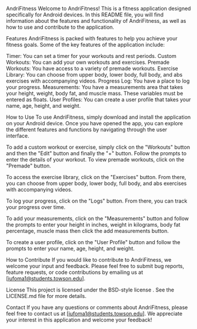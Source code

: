 
AndriFitness
Welcome to AndriFitness! This is a fitness application designed specifically for Android devices. In this README file, you will find information about the features and functionality of AndriFitness, as well as how to use and contribute to the application.

Features
AndriFitness is packed with features to help you achieve your fitness goals. Some of the key features of the application include:

Timer: You can set a timer for your workouts and rest periods.
Custom Workouts: You can add your own workouts and exercises.
Premade Workouts: You have access to a variety of premade workouts.
Exercise Library: You can choose from upper body, lower body, full body, and abs exercises with accompanying videos.
Progress Log: You have a place to log your progress.
Measurements: You have a measurements area that takes your height, weight, body fat, and muscle mass. These variables must be entered as floats.
User Profiles: You can create a user profile that takes your name, age, height, and weight.

How to Use
To use AndriFitness, simply download and install the application on your Android device. Once you have opened the app, you can explore the different features and functions by navigating through the user interface.

To add a custom workout or exercise, simply click on the "Workouts" button and then the "Edit" button and finally the "+" button. Follow the prompts to enter the details of your workout. To view premade workouts, click on the "Premade" button.

To access the exercise library, click on the "Exercises" button. From there, you can choose from upper body, lower body, full body, and abs exercises with accompanying videos.

To log your progress, click on the "Logs" button. From there, you can track your progress over time.

To add your measurements, click on the "Measurements" button and follow the prompts to enter your height in inches, weight in kilograms, body fat percentage, muscle mass then click the add measurements button.

To create a user profile, click on the "User Profile" button and follow the prompts to enter your name, age, height, and weight.

How to Contribute
If you would like to contribute to AndriFitness, we welcome your input and feedback. Please feel free to submit bug reports, feature requests, or code contributions by emailing us at [iufoma1@students.towson.edu].

License
This project is licensed under the BSD-style license . See the LICENSE.md file for more details.

Contact
If you have any questions or comments about AndriFitness, please feel free to contact us at [iufoma1@students.towson.edu]. We appreciate your interest in this application and welcome your feedback!